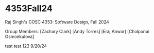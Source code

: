 # 4353Fall24
Raj Singh's COSC 4353: Software Design, Fall 2024

Group Members:
[Zachary Clark]
[Andy Torres]
[Eraj Anwar]
[Cholponai Osmonkulova]

test test 123 9/20/24
